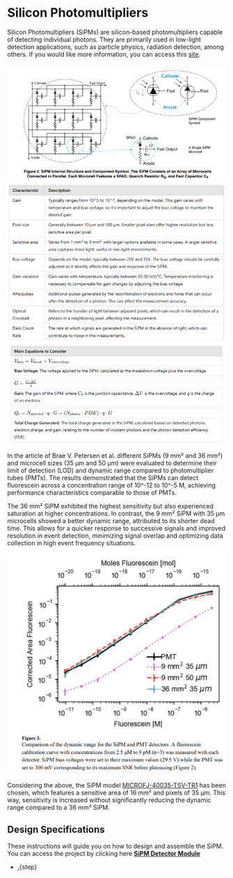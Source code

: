# Silicon Photomultipliers

Silicon Photomultipliers (SiPMs) are silicon-based photomultipliers capable of detecting individual photons. They are primarily used in low-light detection applications, such as particle physics, radiation detection, among others. If you would like more information, you can access this [site](https://hub.hamamatsu.com/us/en/technical-notes/mppc-sipms/what-is-an-SiPM-and-how-does-it-work.html).

![](images/sipm_model.png)
![](images/caracter.png)
![](images/ecuaciones.png)

In the article of Brae V. Petersen et al. different SiPMs (9 mm² and 36 mm²) and microcell sizes (35 μm and 50 μm) were evaluated to determine their limit of detection (LOD) and dynamic range compared to photomultiplier tubes (PMTs). The results demonstrated that the SiPMs can detect fluorescein across a concentration range of 10^-12 to 10^-5 M, achieving performance characteristics comparable to those of PMTs.

The 36 mm² SiPM exhibited the highest sensitivity but also experienced saturation at higher concentrations. In contrast, the 9 mm² SiPM with 35 μm microcells showed a better dynamic range, attributed to its shorter dead time. This allows for a quicker response to successive signals and improved resolution in event detection, minimizing signal overlap and optimizing data collection in high event frequency situations.

![](images/grafico.png)

Considering the above, the SiPM model [MICROFJ-40035-TSV-TR1](https://www.onsemi.com/pdf/datasheet/microj-series-d.pdf) has been chosen, which features a sensitive area of 16 mm² and pixels of 35 μm. This way, sensitivity is increased without significantly reducing the dynamic range compared to a 36 mm² SiPM.

## Design Specifications

These instructions will guide you on how to design and assemble the SiPM.  You can access the project by clicking here **[SiPM Detector Module]( https://github.com/wenzel-lab/SiPM-detector-module)**


* [.](schematic3.md){step}




